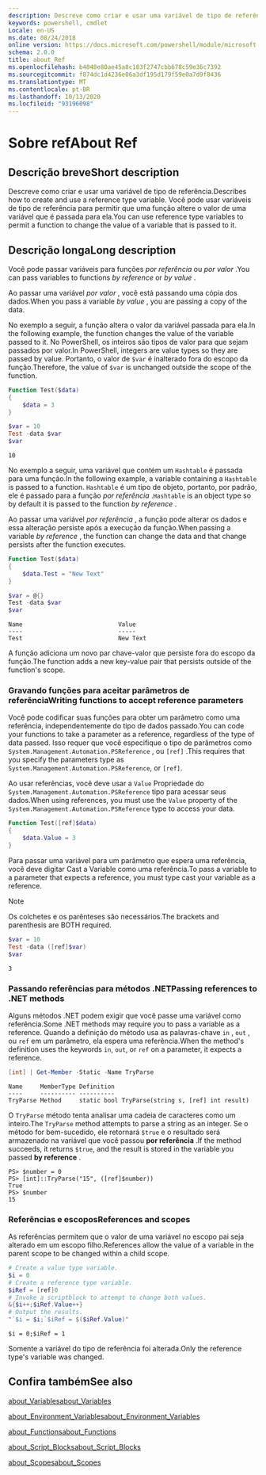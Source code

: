 ```yaml
---
description: Descreve como criar e usar uma variável de tipo de referência. Você pode usar variáveis de tipo de referência para permitir que uma função altere o valor de uma variável que é passada para ela.
keywords: powershell, cmdlet
Locale: en-US
ms.date: 08/24/2018
online version: https://docs.microsoft.com/powershell/module/microsoft.powershell.core/about/about_ref?view=powershell-7&WT.mc_id=ps-gethelp
schema: 2.0.0
title: about_Ref
ms.openlocfilehash: b4848e80ae45a8c183f2747cbb678c59e36c7392
ms.sourcegitcommit: f874dc1d4236e06a3df195d179f59e0a7d9f8436
ms.translationtype: MT
ms.contentlocale: pt-BR
ms.lasthandoff: 10/13/2020
ms.locfileid: "93196098"
---
```

# <a name="about-ref"></a><span data-ttu-id="edebc-105">Sobre ref</span><span class="sxs-lookup"><span data-stu-id="edebc-105">About Ref</span></span>

## <a name="short-description"></a><span data-ttu-id="edebc-106">Descrição breve</span><span class="sxs-lookup"><span data-stu-id="edebc-106">Short description</span></span>
<span data-ttu-id="edebc-107">Descreve como criar e usar uma variável de tipo de referência.</span><span class="sxs-lookup"><span data-stu-id="edebc-107">Describes how to create and use a reference type variable.</span></span> <span data-ttu-id="edebc-108">Você pode usar variáveis de tipo de referência para permitir que uma função altere o valor de uma variável que é passada para ela.</span><span class="sxs-lookup"><span data-stu-id="edebc-108">You can use reference type variables to permit a function to change the value of a variable that is passed to it.</span></span>

## <a name="long-description"></a><span data-ttu-id="edebc-109">Descrição longa</span><span class="sxs-lookup"><span data-stu-id="edebc-109">Long description</span></span>

<span data-ttu-id="edebc-110">Você pode passar variáveis para funções *por referência* ou *por valor* .</span><span class="sxs-lookup"><span data-stu-id="edebc-110">You can pass variables to functions *by reference* or *by value* .</span></span>

<span data-ttu-id="edebc-111">Ao passar uma variável *por valor* , você está passando uma cópia dos dados.</span><span class="sxs-lookup"><span data-stu-id="edebc-111">When you pass a variable *by value* , you are passing a copy of the data.</span></span>

<span data-ttu-id="edebc-112">No exemplo a seguir, a função altera o valor da variável passada para ela.</span><span class="sxs-lookup"><span data-stu-id="edebc-112">In the following example, the function changes the value of the variable passed to it.</span></span> <span data-ttu-id="edebc-113">No PowerShell, os inteiros são tipos de valor para que sejam passados por valor.</span><span class="sxs-lookup"><span data-stu-id="edebc-113">In PowerShell, integers are value types so they are passed by value.</span></span>
<span data-ttu-id="edebc-114">Portanto, o valor de `$var` é inalterado fora do escopo da função.</span><span class="sxs-lookup"><span data-stu-id="edebc-114">Therefore, the value of `$var` is unchanged outside the scope of the function.</span></span>

```powershell
Function Test($data)
{
    $data = 3
}

$var = 10
Test -data $var
$var
```

```output
10
```

<span data-ttu-id="edebc-115">No exemplo a seguir, uma variável que contém um `Hashtable` é passada para uma função.</span><span class="sxs-lookup"><span data-stu-id="edebc-115">In the following example, a variable containing a `Hashtable` is passed to a function.</span></span> <span data-ttu-id="edebc-116">`Hashtable` é um tipo de objeto, portanto, por padrão, ele é passado para a função *por referência* .</span><span class="sxs-lookup"><span data-stu-id="edebc-116">`Hashtable` is an object type so by default it is passed to the function *by reference* .</span></span>

<span data-ttu-id="edebc-117">Ao passar uma variável *por referência* , a função pode alterar os dados e essa alteração persiste após a execução da função.</span><span class="sxs-lookup"><span data-stu-id="edebc-117">When passing a variable *by reference* , the function can change the data and that change persists after the function executes.</span></span>

```powershell
Function Test($data)
{
    $data.Test = "New Text"
}

$var = @{}
Test -data $var
$var
```

```output
Name                           Value
----                           -----
Test                           New Text
```

<span data-ttu-id="edebc-118">A função adiciona um novo par chave-valor que persiste fora do escopo da função.</span><span class="sxs-lookup"><span data-stu-id="edebc-118">The function adds a new key-value pair that persists outside of the function's scope.</span></span>

### <a name="writing-functions-to-accept-reference-parameters"></a><span data-ttu-id="edebc-119">Gravando funções para aceitar parâmetros de referência</span><span class="sxs-lookup"><span data-stu-id="edebc-119">Writing functions to accept reference parameters</span></span>

<span data-ttu-id="edebc-120">Você pode codificar suas funções para obter um parâmetro como uma referência, independentemente do tipo de dados passado.</span><span class="sxs-lookup"><span data-stu-id="edebc-120">You can code your functions to take a parameter as a reference, regardless of the type of data passed.</span></span> <span data-ttu-id="edebc-121">Isso requer que você especifique o tipo de parâmetros como `System.Management.Automation.PSReference` , ou `[ref]` .</span><span class="sxs-lookup"><span data-stu-id="edebc-121">This requires that you specify the parameters type as `System.Management.Automation.PSReference`, or `[ref]`.</span></span>

<span data-ttu-id="edebc-122">Ao usar referências, você deve usar a `Value` Propriedade do `System.Management.Automation.PSReference` tipo para acessar seus dados.</span><span class="sxs-lookup"><span data-stu-id="edebc-122">When using references, you must use the `Value` property of the `System.Management.Automation.PSReference` type to access your data.</span></span>

```powershell
Function Test([ref]$data)
{
    $data.Value = 3
}
```

<span data-ttu-id="edebc-123">Para passar uma variável para um parâmetro que espera uma referência, você deve digitar Cast a Variable como uma referência.</span><span class="sxs-lookup"><span data-stu-id="edebc-123">To pass a variable to a parameter that expects a reference, you must type cast your variable as a reference.</span></span>

> [!NOTE]
> <span data-ttu-id="edebc-124">Os colchetes e os parênteses são necessários.</span><span class="sxs-lookup"><span data-stu-id="edebc-124">The brackets and parenthesis are BOTH required.</span></span>

```powershell
$var = 10
Test -data ([ref]$var)
$var
```

```output
3
```

### <a name="passing-references-to-net-methods"></a><span data-ttu-id="edebc-125">Passando referências para métodos .NET</span><span class="sxs-lookup"><span data-stu-id="edebc-125">Passing references to .NET methods</span></span>

<span data-ttu-id="edebc-126">Alguns métodos .NET podem exigir que você passe uma variável como referência.</span><span class="sxs-lookup"><span data-stu-id="edebc-126">Some .NET methods may require you to pass a variable as a reference.</span></span> <span data-ttu-id="edebc-127">Quando a definição do método usa as palavras-chave `in` , `out` , ou `ref` em um parâmetro, ela espera uma referência.</span><span class="sxs-lookup"><span data-stu-id="edebc-127">When the method's definition uses the keywords `in`, `out`, or `ref` on a parameter, it expects a reference.</span></span>

```powershell
[int] | Get-Member -Static -Name TryParse
```

```output
Name     MemberType Definition
----     ---------- ----------
TryParse Method     static bool TryParse(string s, [ref] int result)
```

<span data-ttu-id="edebc-128">O `TryParse` método tenta analisar uma cadeia de caracteres como um inteiro.</span><span class="sxs-lookup"><span data-stu-id="edebc-128">The `TryParse` method attempts to parse a string as an integer.</span></span> <span data-ttu-id="edebc-129">Se o método for bem-sucedido, ele retornará `$true` e o resultado será armazenado na variável que você passou **por referência** .</span><span class="sxs-lookup"><span data-stu-id="edebc-129">If the method succeeds, it returns `$true`, and the result is stored in the variable you passed **by reference** .</span></span>

```
PS> $number = 0
PS> [int]::TryParse("15", ([ref]$number))
True
PS> $number
15
```

### <a name="references-and-scopes"></a><span data-ttu-id="edebc-130">Referências e escopos</span><span class="sxs-lookup"><span data-stu-id="edebc-130">References and scopes</span></span>

<span data-ttu-id="edebc-131">As referências permitem que o valor de uma variável no escopo pai seja alterado em um escopo filho.</span><span class="sxs-lookup"><span data-stu-id="edebc-131">References allow the value of a variable in the parent scope to be changed within a child scope.</span></span>

```powershell
# Create a value type variable.
$i = 0
# Create a reference type variable.
$iRef = [ref]0
# Invoke a scriptblock to attempt to change both values.
&{$i++;$iRef.Value++}
# Output the results.
"`$i = $i;`$iRef = $($iRef.Value)"
```

```output
$i = 0;$iRef = 1
```

<span data-ttu-id="edebc-132">Somente a variável do tipo de referência foi alterada.</span><span class="sxs-lookup"><span data-stu-id="edebc-132">Only the reference type's variable was changed.</span></span>

## <a name="see-also"></a><span data-ttu-id="edebc-133">Confira também</span><span class="sxs-lookup"><span data-stu-id="edebc-133">See also</span></span>

[<span data-ttu-id="edebc-134">about_Variables</span><span class="sxs-lookup"><span data-stu-id="edebc-134">about_Variables</span></span>](about_Variables.md)

[<span data-ttu-id="edebc-135">about_Environment_Variables</span><span class="sxs-lookup"><span data-stu-id="edebc-135">about_Environment_Variables</span></span>](about_Environment_Variables.md)

[<span data-ttu-id="edebc-136">about_Functions</span><span class="sxs-lookup"><span data-stu-id="edebc-136">about_Functions</span></span>](about_Functions.md)

[<span data-ttu-id="edebc-137">about_Script_Blocks</span><span class="sxs-lookup"><span data-stu-id="edebc-137">about_Script_Blocks</span></span>](about_Script_Blocks.md)

[<span data-ttu-id="edebc-138">about_Scopes</span><span class="sxs-lookup"><span data-stu-id="edebc-138">about_Scopes</span></span>](about_scopes.md)
